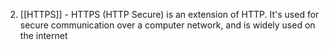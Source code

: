 2. [[HTTPS]] - HTTPS (HTTP Secure) is an extension of HTTP. It's used for secure communication over a computer network, and is widely used on the internet